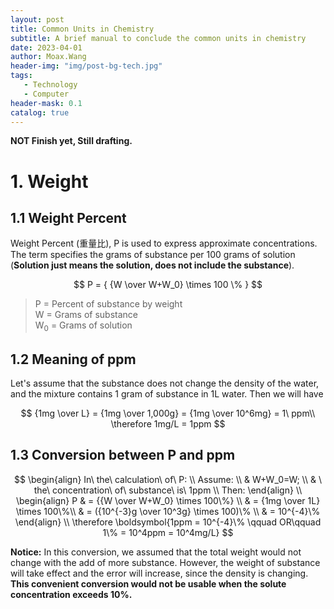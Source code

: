 ```yaml
---
layout: post
title: Common Units in Chemistry
subtitle: A brief manual to conclude the common units in chemistry
date: 2023-04-01
author: Moax.Wang
header-img: "img/post-bg-tech.jpg"
tags:
   - Technology
   - Computer
header-mask: 0.1
catalog: true
---
```


**NOT Finish yet, Still drafting.**

# 1. Weight

## 1.1 Weight Percent

Weight Percent (重量比), P is used to express approximate concentrations. The term specifies the grams of substance per 100 grams of solution (**Solution just means the solution, does not include the substance**).

$$
P = { {W \over W+W_0} \times 100 \% }
$$

> P = Percent of substance by weight <br>
W = Grams of substance <br>
W<sub>0</sub> = Grams of solution

## 1.2 Meaning of ppm

Let's assume that the substance does not change the density of the water, and the mixture contains 1 gram of substance in 1L water. Then we will have

$$
{1mg \over L} = {1mg \over 1,000g} = {1mg \over 10^6mg} = 1\ ppm\\
\therefore 1mg/L = 1ppm
$$

## 1.3 Conversion between P and ppm

$$
\begin{align}
In\ the\ calculation\ of\ P: \\
Assume: \\
& W+W_0=W; \\
& \ the\ concentration\ of\ substance\ is\ 1ppm \\
Then:
\end{align} \\
\begin{align}
P & = {{W \over W+W_0} \times 100\%} \\
& = {1mg \over 1L} \times 100\%\\
& = ({10^{-3}g \over 10^3g} \times 100)\% \\
& = 10^{-4}\%
\end{align} \\
\therefore \boldsymbol{1ppm = 10^{-4}\% \qquad OR\qquad 1\% = 10^4ppm = 10^4mg/L}
$$

**Notice:** In this conversion, we assumed that the total weight would not change with the add of more substance. However, the weight of substance will take effect and the error will increase, since the density is changing. **This convenient conversion would not be usable when the solute concentration exceeds 10%.**